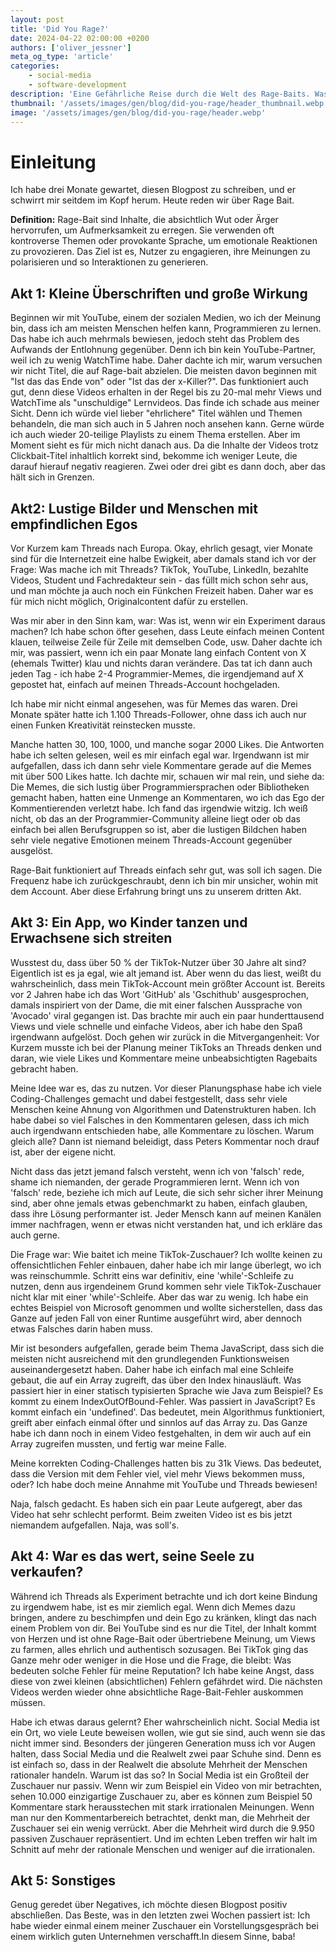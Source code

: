 ```yaml
---
layout: post
title: 'Did You Rage?'
date: 2024-04-22 02:00:00 +0200
authors: ['oliver_jessner']
meta_og_type: 'article'
categories:
    - social-media
    - software-development
description: 'Eine Gefährliche Reise durch die Welt des Rage-Baits. Was ich in den letzten Monaten gelernt habe und wie ich damit umgehe.'
thumbnail: '/assets/images/gen/blog/did-you-rage/header_thumbnail.webp'
image: '/assets/images/gen/blog/did-you-rage/header.webp'
---
```


# Einleitung

Ich habe drei Monate gewartet, diesen Blogpost zu schreiben, und er schwirrt mir seitdem im Kopf herum. Heute reden wir über Rage Bait.

**Definition:**
Rage-Bait sind Inhalte, die absichtlich Wut oder Ärger hervorrufen, um Aufmerksamkeit zu erregen. Sie verwenden oft kontroverse Themen oder provokante Sprache, um emotionale Reaktionen zu provozieren. Das Ziel ist es, Nutzer zu engagieren, ihre Meinungen zu polarisieren und so Interaktionen zu generieren.

## Akt 1: Kleine Überschriften und große Wirkung

Beginnen wir mit YouTube, einem der sozialen Medien, wo ich der Meinung bin, dass ich am meisten Menschen helfen kann, Programmieren zu lernen. Das habe ich auch mehrmals bewiesen, jedoch steht das Problem des Aufwands der Entlohnung gegenüber. Denn ich bin kein YouTube-Partner, weil ich zu wenig WatchTime habe. Daher dachte ich mir, warum versuchen wir nicht Titel, die auf Rage-bait abzielen. Die meisten davon beginnen mit "Ist das das Ende von" oder "Ist das der x-Killer?". Das funktioniert auch gut, denn diese Videos erhalten in der Regel bis zu 20-mal mehr Views und WatchTime als "unschuldige" Lernvideos. Das finde ich schade aus meiner Sicht. Denn ich würde viel lieber "ehrlichere" Titel wählen und Themen behandeln, die man sich auch in 5 Jahren noch ansehen kann. Gerne würde ich auch wieder 20-teilige Playlists zu einem Thema erstellen. Aber im Moment sieht es für mich nicht danach aus. Da die Inhalte der Videos trotz Clickbait-Titel inhaltlich korrekt sind, bekomme ich weniger Leute, die darauf hierauf negativ reagieren.
Zwei oder drei gibt es dann doch, aber das hält sich in Grenzen.

## Akt2: Lustige Bilder und Menschen mit empfindlichen Egos

Vor Kurzem kam Threads nach Europa. Okay, ehrlich gesagt, vier Monate sind für die Internetzeit eine halbe Ewigkeit, aber damals stand ich vor der Frage: Was mache ich mit Threads? TikTok, YouTube, LinkedIn, bezahlte Videos, Student und Fachredakteur sein - das füllt mich schon sehr aus, und man möchte ja auch noch ein Fünkchen Freizeit haben. Daher war es für mich nicht möglich, Originalcontent dafür zu erstellen.

Was mir aber in den Sinn kam, war: Was ist, wenn wir ein Experiment daraus machen? Ich habe schon öfter gesehen, dass Leute einfach meinen Content klauen, teilweise Zeile für Zeile mit demselben Code, usw. Daher dachte ich mir, was passiert, wenn ich ein paar Monate lang einfach Content von X (ehemals Twitter) klau und nichts daran verändere. Das tat ich dann auch jeden Tag - ich habe 2-4 Programmier-Memes, die irgendjemand auf X gepostet hat, einfach auf meinen Threads-Account hochgeladen.

Ich habe mir nicht einmal angesehen, was für Memes das waren. Drei Monate später hatte ich 1.100 Threads-Follower, ohne dass ich auch nur einen Funken Kreativität reinstecken musste.

Manche hatten 30, 100, 1000, und manche sogar 2000 Likes. Die Antworten habe ich selten gelesen, weil es mir einfach egal war. Irgendwann ist mir aufgefallen, dass ich dann sehr viele Kommentare gerade auf die Memes mit über 500 Likes hatte. Ich dachte mir, schauen wir mal rein, und siehe da: Die Memes, die sich lustig über Programmiersprachen oder Bibliotheken gemacht haben, hatten eine Unmenge an Kommentaren, wo ich das Ego der Kommentierenden verletzt habe. Ich fand das irgendwie witzig. Ich weiß nicht, ob das an der Programmier-Community alleine liegt oder ob das einfach bei allen Berufsgruppen so ist, aber die lustigen Bildchen haben sehr viele negative Emotionen meinem Threads-Account gegenüber ausgelöst.

Rage-Bait funktioniert auf Threads einfach sehr gut, was soll ich sagen. Die Frequenz habe ich zurückgeschraubt, denn ich bin mir unsicher, wohin mit dem Account. Aber diese Erfahrung bringt uns zu unserem dritten Akt.

## Akt 3: Ein App, wo Kinder tanzen und Erwachsene sich streiten

Wusstest du, dass über 50 % der TikTok-Nutzer über 30 Jahre alt sind? Eigentlich ist es ja egal, wie alt jemand ist. Aber wenn du das liest, weißt du wahrscheinlich, dass mein TikTok-Account mein größter Account ist. Bereits vor 2 Jahren habe ich das Wort 'GitHub' als 'Gschithub' ausgesprochen, damals inspiriert von der Dame, die mit einer falschen Aussprache von 'Avocado' viral gegangen ist. Das brachte mir auch ein paar hunderttausend Views und viele schnelle und einfache Videos, aber ich habe den Spaß irgendwann aufgelöst. Doch gehen wir zurück in die Mitvergangenheit: Vor Kurzem musste ich bei der Planung meiner TikToks an Threads denken und daran, wie viele Likes und Kommentare meine unbeabsichtigten Ragebaits gebracht haben.

Meine Idee war es, das zu nutzen. Vor dieser Planungsphase habe ich viele Coding-Challenges gemacht und dabei festgestellt, dass sehr viele Menschen keine Ahnung von Algorithmen und Datenstrukturen haben. Ich habe dabei so viel Falsches in den Kommentaren gelesen, dass ich mich auch irgendwann entschieden habe, alle Kommentare zu löschen. Warum gleich alle? Dann ist niemand beleidigt, dass Peters Kommentar noch drauf ist, aber der eigene nicht.

Nicht dass das jetzt jemand falsch versteht, wenn ich von 'falsch' rede, shame ich niemanden, der gerade Programmieren lernt. Wenn ich von 'falsch' rede, beziehe ich mich auf Leute, die sich sehr sicher ihrer Meinung sind, aber ohne jemals etwas gebenchmarkt zu haben, einfach glauben, dass ihre Lösung performanter ist. Jeder Mensch kann auf meinen Kanälen immer nachfragen, wenn er etwas nicht verstanden hat, und ich erkläre das auch gerne.

Die Frage war: Wie baitet ich meine TikTok-Zuschauer? Ich wollte keinen zu offensichtlichen Fehler einbauen, daher habe ich mir lange überlegt, wo ich was reinschummle. Schritt eins war definitiv, eine 'while'-Schleife zu nutzen, denn aus irgendeinem Grund kommen sehr viele TikTok-Zuschauer nicht klar mit einer 'while'-Schleife. Aber das war zu wenig. Ich habe ein echtes Beispiel von Microsoft genommen und wollte sicherstellen, dass das Ganze auf jeden Fall von einer Runtime ausgeführt wird, aber dennoch etwas Falsches darin haben muss.

Mir ist besonders aufgefallen, gerade beim Thema JavaScript, dass sich die meisten nicht ausreichend mit den grundlegenden Funktionsweisen auseinandergesetzt haben. Daher habe ich einfach mal eine Schleife gebaut, die auf ein Array zugreift, das über den Index hinausläuft. Was passiert hier in einer statisch typisierten Sprache wie Java zum Beispiel? Es kommt zu einem IndexOutOfBound-Fehler. Was passiert in JavaScript? Es kommt einfach ein 'undefined'. Das bedeutet, mein Algorithmus funktioniert, greift aber einfach einmal öfter und sinnlos auf das Array zu. Das Ganze habe ich dann noch in einem Video festgehalten, in dem wir auch auf ein Array zugreifen mussten, und fertig war meine Falle.

Meine korrekten Coding-Challenges hatten bis zu 31k Views. Das bedeutet, dass die Version mit dem Fehler viel, viel mehr Views bekommen muss, oder? Ich habe doch meine Annahme mit YouTube und Threads bewiesen!

Naja, falsch gedacht. Es haben sich ein paar Leute aufgeregt, aber das Video hat sehr schlecht performt. Beim zweiten Video ist es bis jetzt niemandem aufgefallen. Naja, was soll's.

## Akt 4: War es das wert, seine Seele zu verkaufen?

Während ich Threads als Experiment betrachte und ich dort keine Bindung zu irgendwem habe, ist es mir ziemlich egal. Wenn dich Memes dazu bringen, andere zu beschimpfen und dein Ego zu kränken, klingt das nach einem Problem von dir. Bei YouTube sind es nur die Titel, der Inhalt kommt von Herzen und ist ohne Rage-Bait oder übertriebene Meinung, um Views zu farmen, alles ehrlich und authentisch sozusagen. Bei TikTok ging das Ganze mehr oder weniger in die Hose und die Frage, die bleibt: Was bedeuten solche Fehler für meine Reputation? Ich habe keine Angst, dass diese von zwei kleinen (absichtlichen) Fehlern gefährdet wird. Die nächsten Videos werden wieder ohne absichtliche Rage-Bait-Fehler auskommen müssen.

Habe ich etwas daraus gelernt? Eher wahrscheinlich nicht. Social Media ist ein Ort, wo viele Leute beweisen wollen, wie gut sie sind, auch wenn sie das nicht immer sind. Besonders der jüngeren Generation muss ich vor Augen halten, dass Social Media und die Realwelt zwei paar Schuhe sind. Denn es ist einfach so, dass in der Realwelt die absolute Mehrheit der Menschen rationaler handeln. Warum ist das so? In Social Media ist ein Großteil der Zuschauer nur passiv. Wenn wir zum Beispiel ein Video von mir betrachten, sehen 10.000 einzigartige Zuschauer zu, aber es können zum Beispiel 50 Kommentare stark herausstechen mit stark irrationalen Meinungen. Wenn man nur den Kommentarbereich betrachtet, denkt man, die Mehrheit der Zuschauer sei ein wenig verrückt. Aber die Mehrheit wird durch die 9.950 passiven Zuschauer repräsentiert. Und im echten Leben treffen wir halt im Schnitt auf mehr der rationale Menschen und weniger auf die irrationalen.

## Akt 5: Sonstiges

Genug geredet über Negatives, ich möchte diesen Blogpost positiv abschließen. Das Beste, was in den letzten zwei Wochen passiert ist: Ich habe wieder einmal einem meiner Zuschauer ein Vorstellungsgespräch bei einem wirklich guten Unternehmen verschafft.In diesem Sinne, baba!
